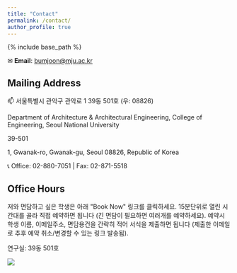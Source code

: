 ```yaml
---
title: "Contact"
permalink: /contact/
author_profile: true
---
```


{% include base_path %}

✉ **Email**: bumjoon@mju.ac.kr

## Mailing Address
📫 서울특별시 관악구 관악로 1 39동 501호 (우: 08826)

Department of Architecture & Architectural Engineering, College of Engineering, Seoul National University

39-501

1, Gwanak-ro, Gwanak-gu, Seoul 08826, Republic of Korea

📞 Office: 02-880-7051 | Fax: 02-871-5518

## Office Hours
저와 면담하고 싶은 학생은 아래 "Book Now" 링크를 클릭하세요. 15분단위로 열린 시간대를 골라 직접 예약하면 됩니다 (긴 면담이 필요하면 여러개를 예약하세요). 예약시 학생 이름, 이메일주소, 면담용건을 간략히 적어 서식을 제출하면 됩니다 (제출한 이메일로 추후 예약 취소/변경할 수 있는 링크 발송됨).

연구실: 39동 501호

<img src="https://www.appointletcdn.com/loader/buttons/008DBD.png" data-appointlet-organization="bumjoon" data-appointlet-service="233403"><script src="https://www.appointletcdn.com/loader/loader.min.js" async="" defer=""></script>
